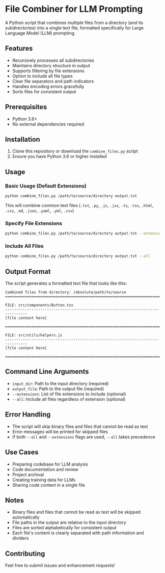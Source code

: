 # File Combiner for LLM Prompting

A Python script that combines multiple files from a directory (and its subdirectories) into a single text file, formatted specifically for Large Language Model (LLM) prompting.

## Features

- Recursively processes all subdirectories
- Maintains directory structure in output
- Supports filtering by file extensions
- Option to include all file types
- Clear file separators and path indicators
- Handles encoding errors gracefully
- Sorts files for consistent output

## Prerequisites

- Python 3.6+
- No external dependencies required

## Installation

1. Clone this repository or download the `combine_files.py` script
2. Ensure you have Python 3.6 or higher installed

## Usage

### Basic Usage (Default Extensions)

```bash
python combine_files.py /path/to/source/directory output.txt
```

This will combine common text files (`.txt`, `.py`, `.js`, `.jsx`, `.ts`, `.tsx`, `.html`, `.css`, `.md`, `.json`, `.yaml`, `.yml`, `.csv`)

### Specify File Extensions

```bash
python combine_files.py /path/to/source/directory output.txt --extensions py js tsx
```

### Include All Files

```bash
python combine_files.py /path/to/source/directory output.txt --all
```

## Output Format

The script generates a formatted text file that looks like this:

```
Combined files from directory: /absolute/path/to/source
================================================================================

FILE: src/components/Button.tsx
--------------------------------------------------------------------------------
[file content here]

================================================================================

FILE: src/utils/helpers.js
--------------------------------------------------------------------------------
[file content here]

================================================================================
```

## Command Line Arguments

- `input_dir`: Path to the input directory (required)
- `output_file`: Path to the output file (required)
- `--extensions`: List of file extensions to include (optional)
- `--all`: Include all files regardless of extension (optional)

## Error Handling

- The script will skip binary files and files that cannot be read as text
- Error messages will be printed for skipped files
- If both `--all` and `--extensions` flags are used, `--all` takes precedence

## Use Cases

- Preparing codebase for LLM analysis
- Code documentation and review
- Project archival
- Creating training data for LLMs
- Sharing code context in a single file

## Notes

- Binary files and files that cannot be read as text will be skipped automatically
- File paths in the output are relative to the input directory
- Files are sorted alphabetically for consistent output
- Each file's content is clearly separated with path information and dividers

## Contributing

Feel free to submit issues and enhancement requests!